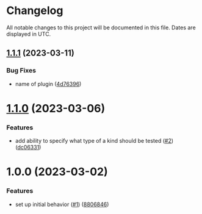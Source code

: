 # Changelog
All notable changes to this project will be documented in this file. Dates are displayed in UTC.

## [1.1.1](https://github.com/RebeccaStevens/typedoc-plugin-custom-validation/compare/v1.1.0...v1.1.1) (2023-03-11)


### Bug Fixes

* name of plugin ([4d76396](https://github.com/RebeccaStevens/typedoc-plugin-custom-validation/commit/4d763969f896d140e6b8cb8bb607487ecac11d16))

# [1.1.0](https://github.com/RebeccaStevens/typedoc-plugin-custom-validation/compare/v1.0.0...v1.1.0) (2023-03-06)


### Features

* add ability to specify what type of a kind should be tested ([#2](https://github.com/RebeccaStevens/typedoc-plugin-custom-validation/issues/2)) ([dc06331](https://github.com/RebeccaStevens/typedoc-plugin-custom-validation/commit/dc06331e161cfcd097c3ea2a15bd2e06258db433))

# 1.0.0 (2023-03-02)


### Features

* set up initial behavior ([#1](https://github.com/RebeccaStevens/typedoc-plugin-custom-validation/issues/1)) ([8806846](https://github.com/RebeccaStevens/typedoc-plugin-custom-validation/commit/8806846ad19169eb965c1395434a29f4270d65b6))
